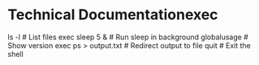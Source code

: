 # Technical Documentationexec
ls -l              # List files
exec sleep 5 &          # Run sleep in background
globalusage            # Show version
exec ps > output.txt   # Redirect output to file
quit                   # Exit the shell